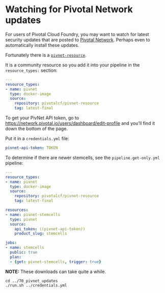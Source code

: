 # Watching for Pivotal Network updates

For users of Pivotal Cloud Foundry, you may want to watch for latest security updates that are posted to [Pivotal Network](https://network.pivotal.io). Perhaps even to automatically install these updates.

Fortunately there is a [`pivnet-resource`](https://github.com/pivotal-cf-experimental/pivnet-resource).

It is a community resource so you add it into your pipeline in the `resource_types:` section:

```yaml
---
resource_types:
- name: pivnet
  type: docker-image
  source:
    repository: pivotalcf/pivnet-resource
    tag: latest-final
```

To get your PivNet API token, go to https://network.pivotal.io/users/dashboard/edit-profile and you'll find it down the bottom of the page.

Put it in a `credentials.yml` file:

```yaml
pivnet-api-token: TOKEN
```

To determine if there are newer stemcells, see the `pipeline.get-only.yml` pipeline:

```yaml
---
resource_types:
- name: pivnet
  type: docker-image
  source:
    repository: pivotalcf/pivnet-resource
    tag: latest-final

resources:
- name: pivnet-stemcells
  type: pivnet
  source:
    api_token: ((pivnet-api-token))
    product_slug: stemcells

jobs:
- name: stemcells
  public: true
  plan:
  - {get: pivnet-stemcells, trigger: true}
```

**NOTE:** These downloads can take quite a while.

```
cd ../70_pivnet_updates
./run.sh ../credentials.yml
```
